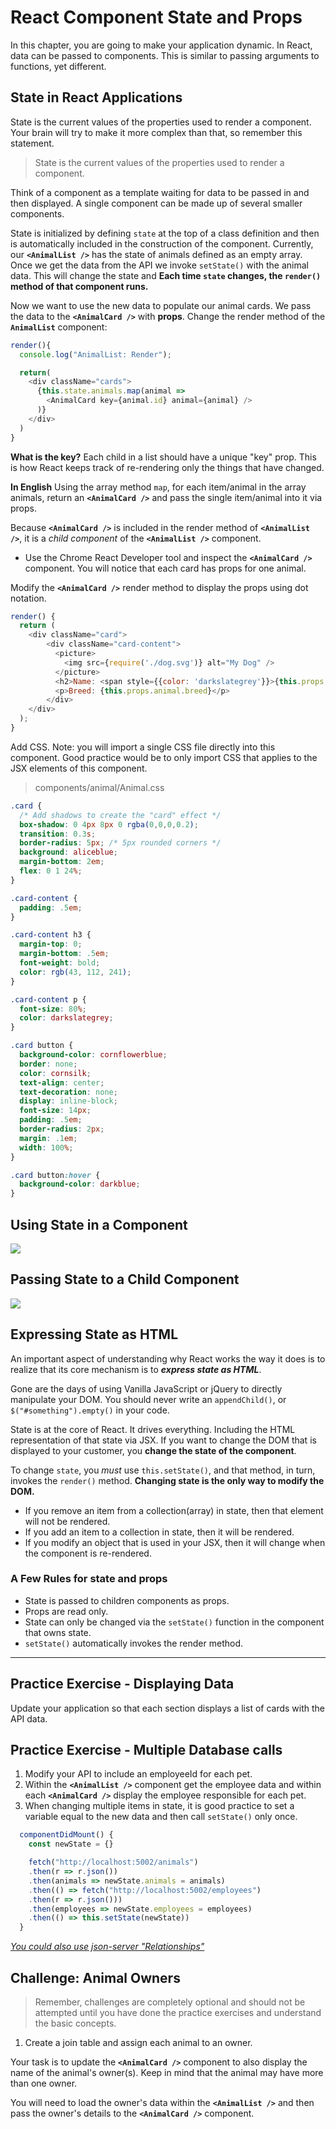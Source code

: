 # React Component State and Props

In this chapter, you are going to make your application dynamic. In React, data can be passed to components. This is similar to passing arguments to functions, yet different.

## State in React Applications

State is the current values of the properties used to render a component. Your brain will try to make it more complex than that, so remember this statement.

> State is the current values of the properties used to render a component.

Think of a component as a template waiting for data to be passed in and then displayed. A single component can be made up of several smaller components.

State is initialized by defining `state` at the top of a class definition and then is automatically included in the construction of the component. Currently, our **`<AnimalList />`** has the state of animals defined as an empty array. Once we get the data from the API we invoke `setState()` with the animal data. This will change the state and **Each time `state` changes, the `render()` method of that component runs.**

Now we want to use the new data to populate our animal cards. We pass the data to the **`<AnimalCard />`** with **props**. Change the render method of the **`AnimalList`** component:


```js
render(){
  console.log("AnimalList: Render");

  return(
    <div className="cards">
      {this.state.animals.map(animal =>
        <AnimalCard key={animal.id} animal={animal} />
      )}
    </div>
  )
}
```

**What is the key?** Each child in a list should have a unique "key" prop. This is how React keeps track of re-rendering only the things that have changed.

**In English** Using the array method `map`, for each item/animal in the array animals, return an **`<AnimalCard />`** and pass the single item/animal into it via props.

Because **`<AnimalCard />`** is included in the render method of **`<AnimalList />`**, it is a  _child component_ of the **`<AnimalList />`** component.

* Use the Chrome React Developer tool and inspect the **`<AnimalCard />`** component. You will notice that each card has props for one animal.

Modify the **`<AnimalCard />`** render method to display the props using dot notation.

```js
render() {
  return (
    <div className="card">
        <div className="card-content">
          <picture>
            <img src={require('./dog.svg')} alt="My Dog" />
          </picture>
          <h2>Name: <span style={{color: 'darkslategrey'}}>{this.props.animal.name}</span></h2>
          <p>Breed: {this.props.animal.breed}</p>
        </div>
    </div>
  );
}

```

Add CSS. Note: you will import a single CSS file directly into this component. Good practice would be to only import CSS that applies to the JSX elements of this component.


> components/animal/Animal.css

```css
.card {
  /* Add shadows to create the "card" effect */
  box-shadow: 0 4px 8px 0 rgba(0,0,0,0.2);
  transition: 0.3s;
  border-radius: 5px; /* 5px rounded corners */
  background: aliceblue;
  margin-bottom: 2em;
  flex: 0 1 24%;
}

.card-content {
  padding: .5em;
}

.card-content h3 {
  margin-top: 0;
  margin-bottom: .5em;
  font-weight: bold;
  color: rgb(43, 112, 241);
}

.card-content p {
  font-size: 80%;
  color: darkslategrey;
}

.card button {
  background-color: cornflowerblue;
  border: none;
  color: cornsilk;
  text-align: center;
  text-decoration: none;
  display: inline-block;
  font-size: 14px;
  padding: .5em;
  border-radius: 2px;
  margin: .1em;
  width: 100%;
}

.card button:hover {
  background-color: darkblue;
}
```

## Using State in a Component

![](./images/state.png)

## Passing State to a Child Component

![](./images/statetoprops.png)



## Expressing State as HTML

An important aspect of understanding why React works the way it does is to realize that its core mechanism is to **_express state as HTML_**.

Gone are the days of using Vanilla JavaScript or jQuery to directly manipulate your DOM. You should never write an `appendChild()`, or `$("#something").empty()` in your code.

State is at the core of React. It drives everything. Including the HTML representation of that state via JSX. If you want to change the DOM that is displayed to your customer, you **change the state of the component**.

To change `state`, you _must_ use `this.setState()`, and that method, in turn, invokes the `render()` method. **Changing state is the only way to modify the DOM.**

* If you remove an item from a collection(array) in state, then that element will not be rendered.
* If you add an item to a collection in state, then it will be rendered.
* If you modify an object that is used in your JSX, then it will change when the component is re-rendered.

### A Few Rules for state and props
* State is passed to children components as props.
* Props are read only.
* State can only be changed via the `setState()` function in the component that owns state.
* `setState()` automatically invokes the render method.


---

## Practice Exercise - Displaying Data

Update your application so that each section displays a list of cards with the API data.


## Practice Exercise - Multiple Database calls
1. Modify your API to include an employeeId for each pet.
2. Within the **`<AnimalList />`** component get the employee data and within each **`<AnimalCard />`** display the employee responsible for each pet.
3. When changing multiple items in state, it is good practice to set a variable equal to the new data and then call `setState()` only once.

```js
  componentDidMount() {
    const newState = {}

    fetch("http://localhost:5002/animals")
    .then(r => r.json())
    .then(animals => newState.animals = animals)
    .then(() => fetch("http://localhost:5002/employees")
    .then(r => r.json()))
    .then(employees => newState.employees = employees)
    .then(() => this.setState(newState))
  }
```
*[You could also use json-server "Relationships"](https://github.com/typicode/json-server)*


## Challenge: Animal Owners

> Remember, challenges are completely optional and should not be attempted until you have done the practice exercises and understand the basic concepts.

1. Create a join table and assign each animal to an owner.

Your task is to update the **`<AnimalCard />`** component to also display the name of the animal's owner(s). Keep in mind that the animal may have more than one owner.

You will need to load the owner's data within the **`<AnimalList />`** and then pass the owner's details to the **`<AnimalCard />`** component.


